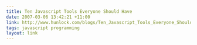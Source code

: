 ```yaml
---
title: Ten Javascript Tools Everyone Should Have
date: 2007-03-06 13:42:21 +11:00
link: http://www.hunlock.com/blogs/Ten_Javascript_Tools_Everyone_Should_Have
tags: javascript programming
layout: link
---
```

